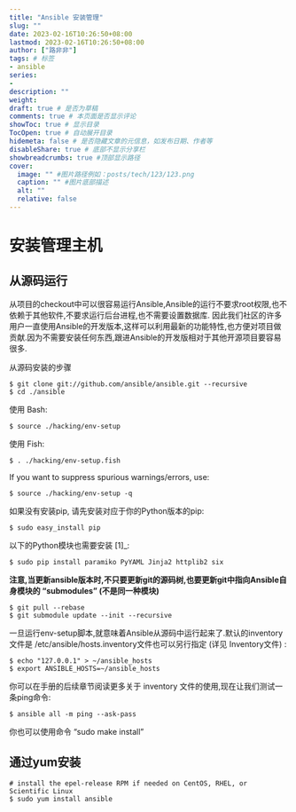 ```yaml
---
title: "Ansible 安装管理"
slug: ""
date: 2023-02-16T10:26:50+08:00
lastmod: 2023-02-16T10:26:50+08:00
author: ["路非非"]
tags: # 标签
- ansible
series:
-
description: ""
weight:
draft: true # 是否为草稿
comments: true # 本页面是否显示评论
showToc: true # 显示目录
TocOpen: true # 自动展开目录
hidemeta: false # 是否隐藏文章的元信息，如发布日期、作者等
disableShare: true # 底部不显示分享栏
showbreadcrumbs: true #顶部显示路径
cover:
  image: "" #图片路径例如：posts/tech/123/123.png
  caption: "" #图片底部描述
  alt: ""
  relative: false
---
```


# 安装管理主机

## 从源码运行
从项目的checkout中可以很容易运行Ansible,Ansible的运行不要求root权限,也不依赖于其他软件,不要求运行后台进程,也不需要设置数据库.
因此我们社区的许多用户一直使用Ansible的开发版本,这样可以利用最新的功能特性,也方便对项目做贡献.因为不需要安装任何东西,跟进Ansible的开发版相对于其他开源项目要容易很多.

从源码安装的步骤
```shell
$ git clone git://github.com/ansible/ansible.git --recursive
$ cd ./ansible
```

使用 Bash:
```shell
$ source ./hacking/env-setup
```

使用 Fish:
```shell
$ . ./hacking/env-setup.fish
```

If you want to suppress spurious warnings/errors, use:
```shell
$ source ./hacking/env-setup -q
```

如果没有安装pip, 请先安装对应于你的Python版本的pip:
```shell
$ sudo easy_install pip
```

以下的Python模块也需要安装 [1]_:
```shell
$ sudo pip install paramiko PyYAML Jinja2 httplib2 six
```

**注意,当更新ansible版本时,不只要更新git的源码树,也要更新git中指向Ansible自身模块的 “submodules” (不是同一种模块)**
```shell
$ git pull --rebase
$ git submodule update --init --recursive
```
一旦运行env-setup脚本,就意味着Ansible从源码中运行起来了.默认的inventory文件是 /etc/ansible/hosts.inventory文件也可以另行指定 (详见 Inventory文件) :
```shell
$ echo "127.0.0.1" > ~/ansible_hosts
$ export ANSIBLE_HOSTS=~/ansible_hosts
```

你可以在手册的后续章节阅读更多关于 inventory 文件的使用,现在让我们测试一条ping命令:

```shell
$ ansible all -m ping --ask-pass
```

你也可以使用命令 “sudo make install”

## 通过yum安装
```shell
# install the epel-release RPM if needed on CentOS, RHEL, or Scientific Linux
$ sudo yum install ansible
```